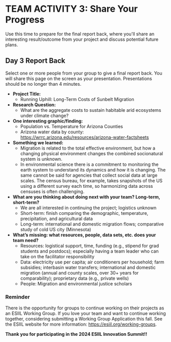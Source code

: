 # TEAM ACTIVITY 3: Share Your Progress

Use this time to prepare for the final report back, where you'll share an interesting result/outcome from your project and discuss potential future plans.

## Day 3 Report Back
Select one or more people from your group to give a final report back. You will share this page on the screen as your presentation. Presentations should be no longer than 4 minutes.

- **Project Title:**
    - Running Uphill: Long-Term Costs of Sunbelt Migration
- **Research Question:**
    - What are the aggregate costs to sustain habitable arid ecosystems under climate change? 
- **One interesting graphic/finding:**
    - Population vs. Temperature for Arizona Counties
    - Arizona water data by county: https://wrrc.arizona.edu/resources/arizona-water-factsheets
- **Something we learned:**
    - Migration is related to the total effective environment, but how a changing physical environment changes the combined socionatural system is unknown.
    - In environmental science there is a commitment to monitoring the earth system to understand its dynamics and how it is changing. The same cannot be said for agencies that collect social data at large scales. The census bureau, for example, takes snapshots of the US using a different survey each time, so harmonizing data across censuses is often challenging.
- **What are you thinking about doing next with your team? Long-term, short-term?**
    - We are all interested in continuing the project; logistics unknown
    - Short-term: finish comparing the demographic, temperature, precipitation, and agricultural data
    - Long-term: international and domestic migration flows; comparative study of cold US city (Minnesota) 
- **What’s missing: what resources, people, data sets, etc. does your team need?**
    - Resources: logistical support, time, funding (e.g., stipend for grad students and postdocs); especially having a team leader who can take on the facilitator responsibility
    - Data: electricity use per capita; air conditioners per household; farm subsidies; interbasin water transfers; international and domestic migration (annual and county scales, over 30+ years for comparability); proprietary data (e.g., private wells)
    - People: Migration and environmental justice scholars


### Reminder
There is the opportunity for groups to continue working on their projects as an ESIIL Working Group. If you love your team and want to continue working together, considering submitting a Working Group Application this fall. See the ESIIL website for more information: <https://esiil.org/working-groups>.

**Thank you for participating in the 2024 ESIIL Innovation Summit!!**

